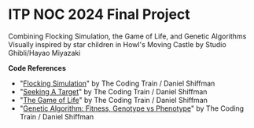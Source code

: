 # ITP NOC 2024 Final Project

Combining Flocking Simulation, the Game of Life, and Genetic Algorithms
Visually inspired by star children in Howl's Moving Castle by Studio Ghibli/Hayao Miyazaki

**Code References**

- "[Flocking Simulation](https://thecodingtrain.com/challenges/124-flocking-simulation)" by The Coding Train / Daniel Shiffman
- "[Seeking A Target](https://thecodingtrain.com/tracks/the-nature-of-code-2/noc/5-autonomous-agents/2-seeking-a-target)" by The Coding Train / Daniel Shiffman
- "[The Game of Life](https://thecodingtrain.com/tracks/the-nature-of-code-2/85-the-game-of-life)" by The Coding Train / Daniel Shiffman
- "[Genetic Algorithm: Fitness, Genotype vs Phenotype](https://thecodingtrain.com/tracks/the-nature-of-code-2/noc/9-genetic-algorithms/5-genotype-vs-phenotype)" by The Coding Train / Daniel Shiffman

